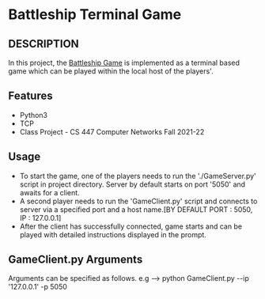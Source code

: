 # Battleship Terminal Game
## DESCRIPTION 
In this project, the [Battleship Game](https://en.wikipedia.org/wiki/Battleship_(game)) is implemented as a terminal based game which can be played within the local host of the players'.

## Features
* Python3
* TCP
* Class Project - CS 447 Computer Networks Fall 2021-22

## Usage

* To start the game, one of the players needs to run the './GameServer.py' script in project directory. Server by default starts on port '5050' and awaits for a client.
* A second player needs to run the 'GameClient.py' script and connects to server via a specified port and a host name.[BY DEFAULT PORT : 5050, IP : 127.0.0.1] 
* After the client has successfully connected, game starts and can be played with detailed instructions displayed in the prompt.


## GameClient.py Arguments

Arguments can be specified as follows.
e.g --> python GameClient.py --ip '127.0.0.1' -p 5050
